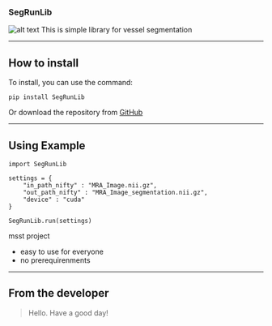 ### **SegRunLib** ###
![alt text](https://github.com/NotYourLady/SegRunLib/blob/main/source/Unet3d_16ch_results.jpg)
This is simple library for vessel segmentation

----------


## How to install ##
To install, you can use the command:

    pip install SegRunLib

Or download the repository from [GitHub](https://github.com/NotYourLady/SegRunLib)

----------

## Using Example ##
```
import SegRunLib

settings = {
    "in_path_nifty" : "MRA_Image.nii.gz",
    "out_path_nifty" : "MRA_Image_segmentation.nii.gz",
    "device" : "cuda"
}

SegRunLib.run(settings)
```

msst project  
- easy to use for everyone
- no prerequirenments
  
----------


## From the developer ##

> Hello. Have a good day!
  
